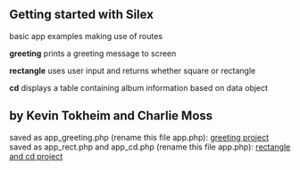 

## Getting started with Silex

basic app examples making use of routes

**greeting** prints a greeting message to screen

**rectangle** uses user input and returns whether square or rectangle

**cd** displays a table containing album information based on data object



by Kevin Tokheim and Charlie Moss
--


saved as app_greeting.php (rename this file app.php):
[greeting project](https://www.learnhowtoprogram.com/lessons/web-apps-with-silex-monday-homework)
saved as app_rect.php and app_cd.php (rename this file app.php):
[rectangle and cd project](https://www.learnhowtoprogram.com/lessons/objects-in-silex-monday-homework)
